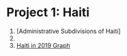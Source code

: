 # Project 1:  Haiti

1. [Administrative Subdivisions of Haiti] 
2. 
3. [Haiti in 2019 Graph](https://github.com/Vivian-Zhou-1027/workshop1/blob/master/Haiti.png)
